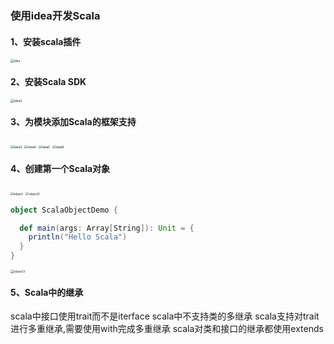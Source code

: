 ### 使用idea开发Scala

#### 1、安装scala插件

<img src="bigdata/scala/imgs/scala_idea.png" alt="idea" style="zoom:35%;" />

#### 2、安装Scala SDK

<img src="bigdata/scala/imgs/scala_idea2.png" alt="idea2" style="zoom:35%;" />

#### 3、为模块添加Scala的框架支持

<img src="bigdata/scala/imgs/scala_idea3.png" alt="idea3" style="zoom:35%;" />

<img src="bigdata/scala/imgs/scala_idea4.png" alt="idea4" style="zoom:35%;" />

<img src="bigdata/scala/imgs/scala_idea5.png" alt="idea5" style="zoom:35%;" />

<img src="bigdata/scala/imgs/scala_idea6.png" alt="idea6" style="zoom:35%;" />

#### 4、创建第一个Scala对象

<img src="bigdata/scala/imgs/scala_object.png" alt="object" style="zoom:35%;" />

<img src="bigdata/scala/imgs/scala_object2.png" alt="object2" style="zoom:35%;" />


```scala
object ScalaObjectDemo {

  def main(args: Array[String]): Unit = {
    println("Hello Scala")
  }
}

```

<img src="bigdata/scala/imgs/scala_object3.png" alt="object3" style="zoom:35%;" />


#### 5、Scala中的继承
scala中接口使用trait而不是iterface
scala中不支持类的多继承
scala支持对trait进行多重继承,需要使用with完成多重继承
scala对类和接口的继承都使用extends